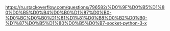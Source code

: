 https://ru.stackoverflow.com/questions/796582/%D0%9F%D0%B5%D1%80%D0%B5%D0%B4%D0%B0%D1%87%D0%B0-%D0%BC%D0%B0%D1%81%D1%81%D0%B8%D0%B2%D0%B0-%D1%87%D0%B5%D1%80%D0%B5%D0%B7-socket-python-3-x